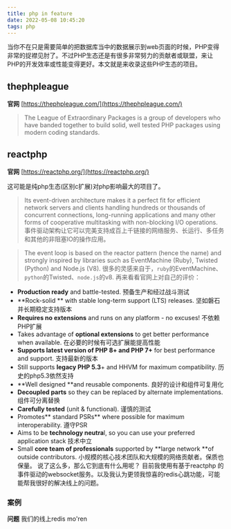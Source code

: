 ```yaml
---
title: php in feature
date: 2022-05-08 10:45:20
tags: php
---
```


当你不在只是需要简单的把数据库当中的数据展示到web页面的时候，PHP变得非常的捉襟见肘了。不过PHP生态还是有很多非常努力的贡献者或联盟，来让PHP的开发效率或性能变得更好。本文就是来收录这些PHP生态的项目。

## thephpleague

**官网** [https://thephpleague.com/](https://thephpleague.com/)

> The League of Extraordinary Packages is a group of developers who have banded together to build solid, well tested PHP packages using modern coding standards.

## reactphp

**官网** [https://reactphp.org/](https://reactphp.org/)

这可能是纯php生态(区别c扩展)对php影响最大的项目了。

> Its event-driven architecture makes it a perfect fit for efficient network servers and clients handling hundreds or thousands of concurrent connections, long-running applications and many other forms of cooperative multitasking with non-blocking I/O operations.
事件驱动架构让它可以完美支持成百上千链接的网络服务、长运行、多任务和其他的非阻塞IO的操作应用。

> The event loop is based on the reactor pattern (hence the name) and strongly inspired by libraries such as EventMachine (Ruby), Twisted (Python) and Node.js (V8).
很多的灵感来自于，`ruby`的EventMachine、`python`的Twisted、`node.js`的v8.
再来看看官网上对自己的评价：
- **Production ready** and battle-tested.  预备生产和经过战斗测试
- **Rock-solid ** with stable long-term support (LTS) releases. 坚如磐石并长期稳定支持版本
- **Requires no extensions** and runs on any platform - no excuses! 不依赖PHP扩展
- Takes advantage of **optional extensions** to get better performance when available. 在必要的时候有可选扩展能提高性能
- **Supports latest version of PHP 8+ and PHP 7+** for best performance and support.  支持最新的版本
- Still supports **legacy PHP 5.3**+ and HHVM for maximum compatibility. 历史的php5.3依然支持
- **Well designed **and reusable components. 良好的设计和组件可复用化
- **Decoupled parts** so they can be replaced by alternate implementations. 组件可分离替换
- **Carefully tested** (unit & functional).  谨慎的测试
- Promotes** standard PSRs** where possible for maximum interoperability.  遵守PSR
- Aims to be **technology neutra**l, so you can use your preferred application stack  技术中立
- Small **core team of professionals** supported by **large network **of outside contributors.  小规模的核心技术团队和大规模的网络贡献者。保质也保量。
说了这么多，那么它到底有什么用呢？
目前我使用有基于reactphp 的事件驱动的websocket服务。以及我认为更领我惊喜的redis心跳功能，可能能帮我很好的解决线上的问题。

### 案例
**问题** 我们的线上redis mo'ren




